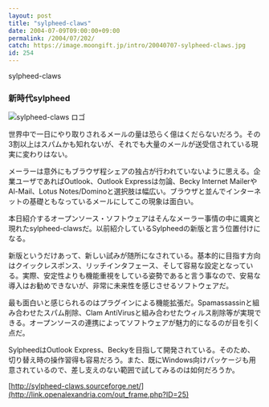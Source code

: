 ```yaml
---
layout: post
title: "sylpheed-claws"
date: 2004-07-09T09:00:00+09:00
permalink: /2004/07/202/
catch: https://image.moongift.jp/intro/20040707-sylpheed-claws.jpg
id: 254
---
```

sylpheed-claws  
<!--more-->

### 新時代sylpheed
  

![sylpheed-claws ロゴ](https://image.moongift.jp/intro/20040707-sylpheed-claws.jpg "sylpheed-claws ロゴ")

  

世界中で一日にやり取りされるメールの量は恐らく億はくだらないだろう。その3割以上はスパムかも知れないが、それでも大量のメールが送受信されている現実に変わりはない。

  

メーラーは意外にもブラウザ程シェアの独占が行われていないように思える。企業ユーザであればOutlook、Outlook Expressは勿論、Becky Internet MailerやAl-Mail、Lotus Notes/Dominoと選択肢は幅広い。ブラウザと並んでインターネットの基礎ともなっているメールにしてこの現象は面白い。

  

本日紹介するオープンソース・ソフトウェアはそんなメーラー事情の中に颯爽と現れたsylpheed-clawsだ。以前紹介しているSylpheedの新版と言う位置付けになる。

  

新版というだけあって、新しい試みが随所になされている。基本的に目指す方向はクイックレスポンス、リッチインタフェース、そして容易な設定となっている。実際、安定性よりも機能重視をしている姿勢であると言う事なので、安易な導入はお勧めできないが、非常に未来性を感じさせるソフトウェアだ。

  

最も面白いと感じられるのはプラグインによる機能拡張だ。Spamassassinと組み合わせたスパム削除、Clam AntiVirusと組み合わせたウィルス削除等が実現できる。オープンソースの連携によってソフトウェアが魅力的になるのが目を引く点だ。

  

SylpheedはOutlook Express、Beckyを目指して開発されている。そのため、切り替え時の操作習得も容易だろう。また、既にWindows向けパッケージも用意されているので、差し支えのない範囲で試してみるのは如何だろうか。

  

[http://sylpheed-claws.sourceforge.net/](http://link.openalexandria.com/out_frame.php?ID=25)

